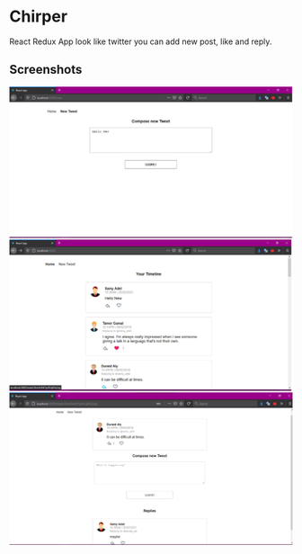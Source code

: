 # Chirper
React Redux App look like twitter you can add new post, like and reply.
## Screenshots
<img src='https://github.com/Moskaoud/Chirper/blob/main/new.png'/><img src='https://github.com/Moskaoud/Chirper/blob/main/home.png'/><img src='https://github.com/Moskaoud/Chirper/blob/main/reply.png'/>
          
